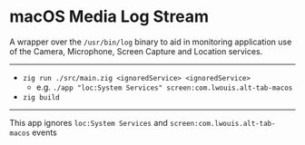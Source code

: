 # macOS Media Log Stream

A wrapper over the `/usr/bin/log` binary to aid in monitoring application use of the Camera, Microphone, Screen Capture and Location services.

---

* `zig run ./src/main.zig <ignoredService> <ignoredService>`
  * e.g. `./app "loc:System Services" screen:com.lwouis.alt-tab-macos`
* `zig build`

---

This app ignores `loc:System Services` and `screen:com.lwouis.alt-tab-macos` events
